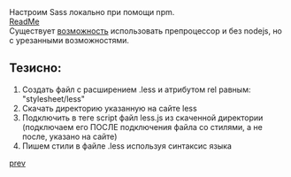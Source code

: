 <div>
Настроим Sass локально при помощи npm.<br/><a href="./sass_example/README.md">ReadMe</a>
</div>

<div>
Существует <a href="http://lesscss.org/#client-side-usage">возможность</a> использовать препроцессор и без nodejs, но с урезанными возможностями.
</div>

<h2>Тезисно:</h2>
<ol>
<li>
Создать файл с расширением  .less и атрибутом rel равным: "stylesheet/less"
</li>
<li>
Скачать директорию указанную на сайте less
</li>
<li>
Подключить в теге script файл less.js из скаченной директории (подключаем его ПОСЛЕ подключения файла со стилями, а не после, указано на сайте)
</li>
<li>
Пишем стили в файле .less используя синтаксис языка
</li>
</ol>


<a href="04.md">prev</a>
